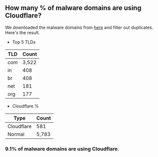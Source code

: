 ## How many % of malware domains are using Cloudflare?


We downloaded the malware domains from [here](https://urlhaus.abuse.ch) and filter out duplicates.
Here's the result.


[//]: # (start replacement)


- Top 5 TLDs

| TLD | Count |
| --- | --- |
| com | 3,522 |
| in | 408 |
| br | 408 |
| net | 181 |
| org | 177 |


- Cloudflare %

| Type | Count |
| --- | --- |
| Cloudflare | 581 |
| Normal | 5,783 |


### 9.1% of malware domains are using Cloudflare.